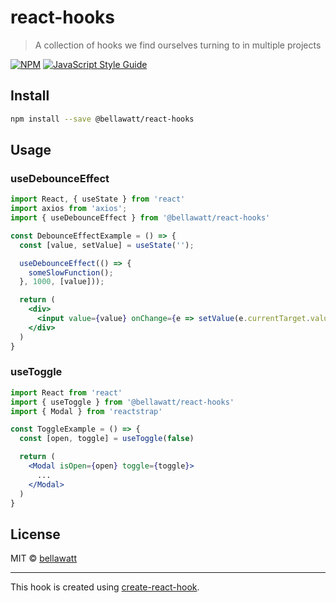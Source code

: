 # react-hooks

> A collection of hooks we find ourselves turning to in multiple projects

[![NPM](https://img.shields.io/npm/v/react-hooks.svg)](https://www.npmjs.com/package/react-hooks) [![JavaScript Style Guide](https://img.shields.io/badge/code_style-standard-brightgreen.svg)](https://standardjs.com)

## Install

```bash
npm install --save @bellawatt/react-hooks
```

## Usage

### useDebounceEffect

```jsx
import React, { useState } from 'react'
import axios from 'axios';
import { useDebounceEffect } from '@bellawatt/react-hooks'

const DebounceEffectExample = () => {
  const [value, setValue] = useState('');

  useDebounceEffect(() => {
    someSlowFunction();
  }, 1000, [value]));

  return (
    <div>
      <input value={value} onChange={e => setValue(e.currentTarget.value)} />
    </div>
  )
}
```

### useToggle

```jsx
import React from 'react'
import { useToggle } from '@bellawatt/react-hooks'
import { Modal } from 'reactstrap'

const ToggleExample = () => {
  const [open, toggle] = useToggle(false)

  return (
    <Modal isOpen={open} toggle={toggle}>
      ...
    </Modal>
  )
}
```

## License

MIT © [bellawatt](https://github.com/bellawatt)

---

This hook is created using [create-react-hook](https://github.com/hermanya/create-react-hook).
